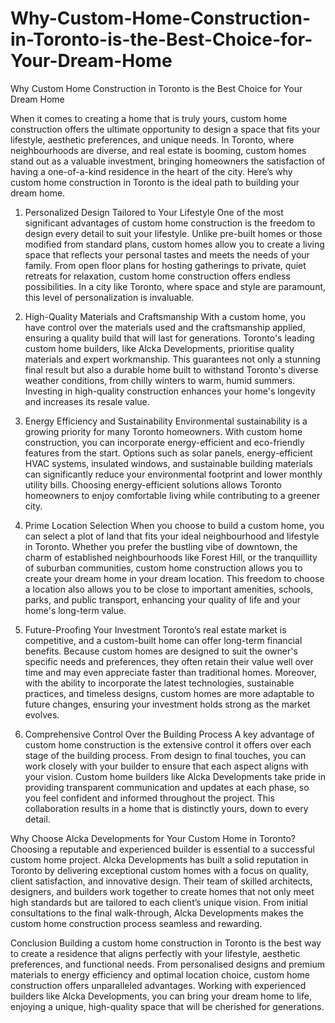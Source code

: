 # Why-Custom-Home-Construction-in-Toronto-is-the-Best-Choice-for-Your-Dream-Home
Why Custom Home Construction in Toronto is the Best Choice for Your Dream Home

When it comes to creating a home that is truly yours, custom home construction offers the ultimate opportunity to design a space that fits your lifestyle, aesthetic preferences, and unique needs. In Toronto, where neighbourhoods are diverse, and real estate is booming, custom homes stand out as a valuable investment, bringing homeowners the satisfaction of having a one-of-a-kind residence in the heart of the city. Here’s why custom home construction in Toronto is the ideal path to building your dream home.

1. Personalized Design Tailored to Your Lifestyle
One of the most significant advantages of custom home construction is the freedom to design every detail to suit your lifestyle. Unlike pre-built homes or those modified from standard plans, custom homes allow you to create a living space that reflects your personal tastes and meets the needs of your family. From open floor plans for hosting gatherings to private, quiet retreats for relaxation, custom home construction offers endless possibilities. In a city like Toronto, where space and style are paramount, this level of personalization is invaluable.

2. High-Quality Materials and Craftsmanship
With a custom home, you have control over the materials used and the craftsmanship applied, ensuring a quality build that will last for generations. Toronto's leading custom home builders, like Alcka Developments, prioritise quality materials and expert workmanship. This guarantees not only a stunning final result but also a durable home built to withstand Toronto's diverse weather conditions, from chilly winters to warm, humid summers. Investing in high-quality construction enhances your home's longevity and increases its resale value.

3. Energy Efficiency and Sustainability
Environmental sustainability is a growing priority for many Toronto homeowners. With custom home construction, you can incorporate energy-efficient and eco-friendly features from the start. Options such as solar panels, energy-efficient HVAC systems, insulated windows, and sustainable building materials can significantly reduce your environmental footprint and lower monthly utility bills. Choosing energy-efficient solutions allows Toronto homeowners to enjoy comfortable living while contributing to a greener city.

4. Prime Location Selection
When you choose to build a custom home, you can select a plot of land that fits your ideal neighbourhood and lifestyle in Toronto. Whether you prefer the bustling vibe of downtown, the charm of established neighbourhoods like Forest Hill, or the tranquillity of suburban communities, custom home construction allows you to create your dream home in your dream location. This freedom to choose a location also allows you to be close to important amenities, schools, parks, and public transport, enhancing your quality of life and your home's long-term value.

5. Future-Proofing Your Investment
Toronto’s real estate market is competitive, and a custom-built home can offer long-term financial benefits. Because custom homes are designed to suit the owner's specific needs and preferences, they often retain their value well over time and may even appreciate faster than traditional homes. Moreover, with the ability to incorporate the latest technologies, sustainable practices, and timeless designs, custom homes are more adaptable to future changes, ensuring your investment holds strong as the market evolves.

6. Comprehensive Control Over the Building Process
A key advantage of custom home construction is the extensive control it offers over each stage of the building process. From design to final touches, you can work closely with your builder to ensure that each aspect aligns with your vision. Custom home builders like Alcka Developments take pride in providing transparent communication and updates at each phase, so you feel confident and informed throughout the project. This collaboration results in a home that is distinctly yours, down to every detail.

Why Choose Alcka Developments for Your Custom Home in Toronto?
Choosing a reputable and experienced builder is essential to a successful custom home project. Alcka Developments has built a solid reputation in Toronto by delivering exceptional custom homes with a focus on quality, client satisfaction, and innovative design. Their team of skilled architects, designers, and builders work together to create homes that not only meet high standards but are tailored to each client’s unique vision. From initial consultations to the final walk-through, Alcka Developments makes the custom home construction process seamless and rewarding.

Conclusion
Building a custom home construction in Toronto is the best way to create a residence that aligns perfectly with your lifestyle, aesthetic preferences, and functional needs. From personalised designs and premium materials to energy efficiency and optimal location choice, custom home construction offers unparalleled advantages. Working with experienced builders like Alcka Developments, you can bring your dream home to life, enjoying a unique, high-quality space that will be cherished for generations.


